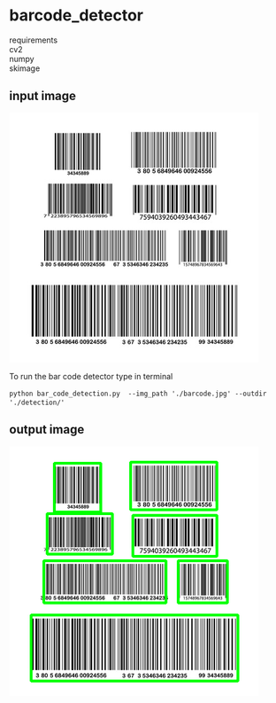 # barcode_detector
requirements\
cv2\
numpy\
skimage



## input image

![alt text](https://github.com/Owais-Ansari/barcode_detector/blob/main/barcode.jpg)

To run the bar code detector type in terminal

```
python bar_code_detection.py  --img_path './barcode.jpg' --outdir './detection/'
```

## output image


![alt text](https://github.com/Owais-Ansari/barcode_detector/blob/main/barcode_detected.png)



